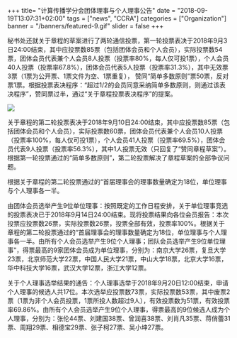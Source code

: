 +++
title= "计算传播学分会团体理事与个人理事公告"
date = "2018-09-19T13:07:31+02:00"
tags = ["news", "CCRA"]
categories = ["Organization"]
banner = "/banners/featured-9.gif"
slider = false
+++

秘书处还就关于章程的草案进行了两轮通信投票，第一轮投票表决于2018年9月3日24:00结束，其中应投票数85票（包括团体会员和个人会员），实际投票数54票，团体会员代表兼个人会员8人投票（投票率80%，每人仅可投1票），个人会员40人投票（投票率67.8%），团体会员代表5人投票（投票率31.3%），其中无效票3票（1票为公开票、1票文件为空、1票重复）， 赞同“简单多数原则”票50票，反对票1票。根据投票表决程序：“超过1/2的会员同意采纳简单多数原则，则通过该表决程序”，赞同票过半，通过“关于章程投票表决程序”的提案。

<!--more-->

![](/banners/featured-9.gif)


关于章程的第二轮投票表决于2018年9月10日24:00结束，其中应投票数85票（包括团体会员和个人会员），实际投票数60票，团体会员代表兼个人会员10人投票（投票率100%，每人仅可投1票），个人会员41人投票（投票率69.5%），团体会员代表9人投票（投票率56.3%），其中1人投票无效（只回复了“赞同章程草案”）。根据第一轮投票通过的“简单多数原则”，第二轮投票解决了章程草案的全部争议问题。

根据关于章程的第二轮投票通过的“首届理事会的理事数量确定为18位，单位理事与个人理事各一半。

由团体会员选举产生9位单位理事：按照既定的工作日程安排，关于单位理事竞选的投票表决已于2018年9月14日24:00结束。现将投票结果向各位会员报告：本次投票应投票数26票，实际投票数26票，投票全部有效，投票率100%。根据关于章程的第二轮投票通过的“首届理事会的理事数量确定为18位，单位理事与个人理事各一半。由所有个人会员选举产生9位个人理事；团队会员选举产生9位单位理事”，得票最高的9家团体会员成为单位理事，分别为：南京大学26票，复旦大学23票，北京师范大学22票，中国人民大学21票，中山大学18票，北京大学16票，华中科技大学16票，武汉大学12票，浙江大学12票。

关于个人理事选举结果的通告：个人理事选举于2018年9月20日12:00结束，申请个人理事的候选人共17位。本次选举应投票数73票，实际投票数53票，其中废票2票（1票为非个人会员投票，1票所投人数超过9人），有效投票数为51票，有效投票率69.86%。由所有个人会员选举产生9位个人理事，得票最高的9位候选人成为个人理事，分别为：张伦44票、刘建国38票、曾润喜38票、刘肖凡35票、蒋俏蕾31票、周翔29票、相德宝29票、张子柯27票、吴小坤27票。
